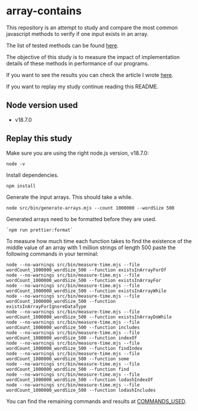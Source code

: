 # array-contains

This repository is an attempt to study and compare the most common javascript methods to verify if one input exists in an array.

The list of tested methods can be found [here](./src/functions).

The objective of this study is to measure the impact of implementation details of these methods in performance of our programs.

If you want to see the results you can check the article I wrote [here](https://medium.com/@tiagobertolo/which-is-the-fastest-way-to-find-if-something-exists-in-an-array-in-javascript-49ab24051efb).


If you want to replay my study continue reading this README.

## Node version used

- v18.7.0

## Replay this study


Make sure you are using the right node.js version, v18.7.0:
```
node -v
```



Install dependencies.
```
npm install
```


Generate the input arrays. This should take a while. 
```
node src/bin/generate-arrays.mjs --count 1000000 --wordSize 500
```


Generated arrays need to be formatted before they are used.
```
`npm run prettier:format`
```


To measure how much time each function takes to find the existence of the middle value of an array with 1 million strings of length 500 paste the following commands in your terminal:
```
node --no-warnings src/bin/measure-time.mjs --file wordCount_1000000_wordSize_500 --function existsInArrayForOf
node --no-warnings src/bin/measure-time.mjs --file wordCount_1000000_wordSize_500 --function existsInArrayFor
node --no-warnings src/bin/measure-time.mjs --file wordCount_1000000_wordSize_500 --function existsInArrayWhile
node --no-warnings src/bin/measure-time.mjs --file wordCount_1000000_wordSize_500 --function existsInArrayForIgnoreDataType
node --no-warnings src/bin/measure-time.mjs --file wordCount_1000000_wordSize_500 --function existsInArrayDoWhile
node --no-warnings src/bin/measure-time.mjs --file wordCount_1000000_wordSize_500 --function includes
node --no-warnings src/bin/measure-time.mjs --file wordCount_1000000_wordSize_500 --function indexOf
node --no-warnings src/bin/measure-time.mjs --file wordCount_1000000_wordSize_500 --function findIndex
node --no-warnings src/bin/measure-time.mjs --file wordCount_1000000_wordSize_500 --function some
node --no-warnings src/bin/measure-time.mjs --file wordCount_1000000_wordSize_500 --function find
node --no-warnings src/bin/measure-time.mjs --file wordCount_1000000_wordSize_500 --function lodashIndexOf
node --no-warnings src/bin/measure-time.mjs --file wordCount_1000000_wordSize_500 --function lodashIncludes
```

You can find the remaining commands and results at [COMMANDS_USED](./COMMANDS_USED.MD).